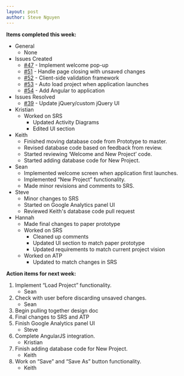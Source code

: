 ```yaml
---
layout: post
author: Steve Nguyen
---
```


**Items completed this week:**

* General
	* None
* Issues Created
	* [#47](https://github.com/KSHSK/WAVED/issues/47) - Implement welcome pop-up
	* [#51](https://github.com/KSHSK/WAVED/issues/51) - Handle page closing with unsaved changes
	* [#52](https://github.com/KSHSK/WAVED/issues/52) - Client-side validation framework
	* [#53](https://github.com/KSHSK/WAVED/issues/53) - Auto load project when application launches
	* [#54](https://github.com/KSHSK/WAVED/issues/54) - Add Angular to application
* Issues Resolved
	* [#39](https://github.com/KSHSK/WAVED/issues/39) - Update jQuery/custom jQuery UI
* Kristian
	* Worked on SRS
		* Updated Activity Diagrams
		* Edited UI section
* Keith
	* Finished moving database code from Prototype to master.
	* Revised database code based on feedback from review.
	* Started reviewing ‘Welcome and New Project’ code.
	* Started adding database code for New Project.
* Sean
	* Implemented welcome screen when application first launches.
	* Implemented “New Project” functionality.
	* Made minor revisions and comments to SRS.
* Steve
	* Minor changes to SRS
	* Started on Google Analytics panel UI
	* Reviewed Keith's database code pull request
* Hannah
	* Made final changes to paper prototype
	* Worked on SRS
		* Cleaned up comments
		* Updated UI section to match paper prototype
		* Updated requirements to match current project vision
	* Worked on ATP
		* Updated to match changes in SRS
	
**Action items for next week:**

1. Implement “Load Project” functionality.
	* Sean
2. Check with user before discarding unsaved changes.
	* Sean
3. Begin pulling together design doc
4. Final changes to SRS and ATP
5. Finish Google Analytics panel UI
	* Steve
6. Complete AngularJS integration.
	* Kristian
7. Finish adding database code for New Project.
	* Keith
8. Work on “Save” and “Save As” button functionality.
	* Keith
